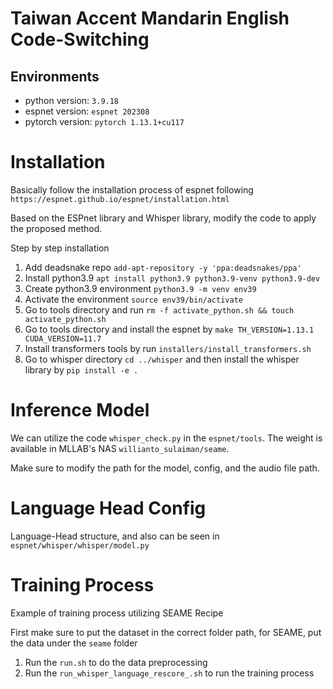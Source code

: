 # Taiwan Accent Mandarin English Code-Switching

## Environments
- python version: `3.9.18`
- espnet version: `espnet 202308`
- pytorch version: `pytorch 1.13.1+cu117`

# Installation
Basically follow the installation process of espnet following `https://espnet.github.io/espnet/installation.html`

Based on the ESPnet library and Whisper library, modify the code to apply the proposed method.

Step by step installation
1. Add deadsnake repo `add-apt-repository -y 'ppa:deadsnakes/ppa'`
2. Install python3.9 `apt install python3.9 python3.9-venv python3.9-dev`
3. Create python3.9 environment `python3.9 -m venv env39`
4. Activate the environment `source env39/bin/activate`
5. Go to tools directory and run `rm -f activate_python.sh && touch activate_python.sh`
5. Go to tools directory and install the espnet by `make TH_VERSION=1.13.1 CUDA_VERSION=11.7`
6. Install transformers tools by run `installers/install_transformers.sh`
6. Go to whisper directory `cd ../whisper` and then install the whisper library by `pip install -e .`


# Inference Model
We can utilize the code `whisper_check.py` in the `espnet/tools`. The weight is available in MLLAB's NAS `willianto_sulaiman/seame`.

Make sure to modify the path for the model, config, and the audio file path.

# Language Head Config
Language-Head structure, and also  can be seen in `espnet/whisper/whisper/model.py`

# Training Process
Example of training process utilizing SEAME Recipe

First make sure to put the dataset in the correct folder path, for SEAME, put the data under the `seame` folder

1. Run the `run.sh` to do the data preprocessing
2. Run the `run_whisper_language_rescore_.sh` to run the training process